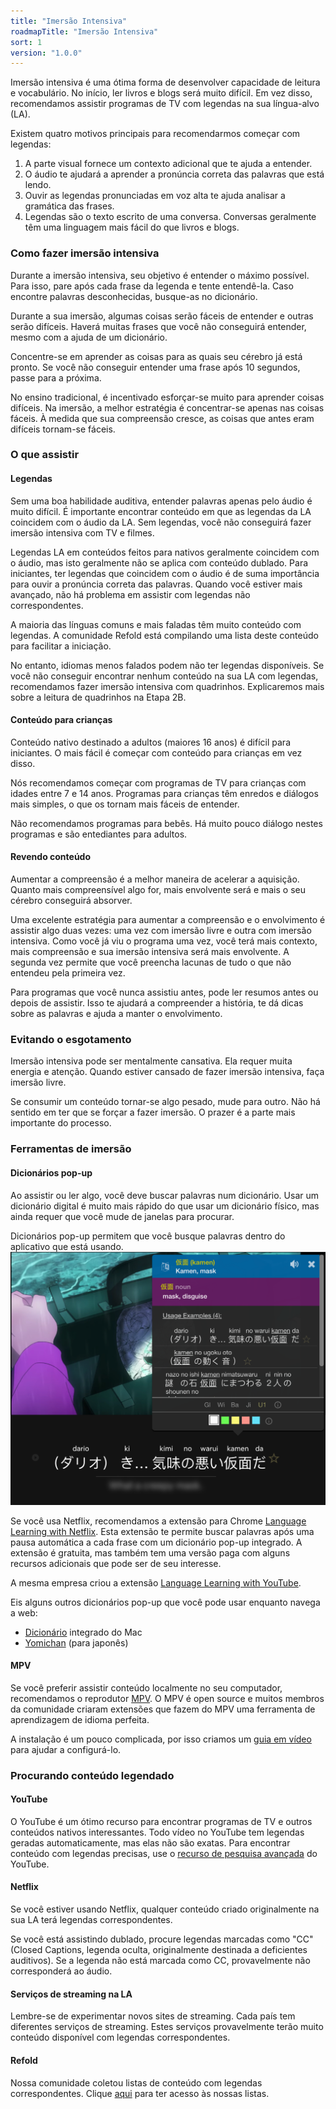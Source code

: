 ```yaml
---
title: "Imersão Intensiva"
roadmapTitle: "Imersão Intensiva"
sort: 1
version: "1.0.0"
---
```


Imersão intensiva é uma ótima forma de desenvolver capacidade de leitura e vocabulário. No início, ler livros e blogs será muito difícil. Em vez disso, recomendamos assistir programas de TV com legendas na sua língua-alvo (LA).

Existem quatro motivos principais para recomendarmos começar com legendas:

1. A parte visual fornece um contexto adicional que te ajuda a entender.
1. O áudio te ajudará a aprender a pronúncia correta das palavras que está lendo.
1. Ouvir as legendas pronunciadas em voz alta te ajuda analisar a gramática das frases.
1. Legendas são o texto escrito de uma conversa. Conversas geralmente têm uma linguagem mais fácil do que livros e blogs.

### Como fazer imersão intensiva

Durante a imersão intensiva, seu objetivo é entender o máximo possível. Para isso, pare após cada frase da legenda e tente entendê-la. Caso encontre palavras desconhecidas, busque-as no dicionário.

Durante a sua imersão, algumas coisas serão fáceis de entender e outras serão difíceis. Haverá muitas frases que você não conseguirá entender, mesmo com a ajuda de um dicionário.

Concentre-se em aprender as coisas para as quais seu cérebro já está pronto. Se você não conseguir entender uma frase após 10 segundos, passe para a próxima.

No ensino tradicional, é incentivado esforçar-se muito para aprender coisas difíceis. Na imersão, a melhor estratégia é concentrar-se apenas nas coisas fáceis. À medida que sua compreensão cresce, as coisas que antes eram difíceis tornam-se fáceis.

### O que assistir

#### Legendas

Sem uma boa habilidade auditiva, entender palavras apenas pelo áudio é muito difícil. É importante encontrar conteúdo em que as legendas da LA coincidem com o áudio da LA. Sem legendas, você não conseguirá fazer imersão intensiva com TV e filmes.

Legendas LA em conteúdos feitos para nativos geralmente coincidem com o áudio, mas isto geralmente não se aplica com conteúdo dublado. Para iniciantes, ter legendas que coincidem com o áudio é de suma importância para ouvir a pronúncia correta das palavras. Quando você estiver mais avançado, não há problema em assistir com legendas não correspondentes.

A maioria das línguas comuns e mais faladas têm muito conteúdo com legendas. A comunidade Refold está compilando uma lista deste conteúdo para facilitar a iniciação.

No entanto, idiomas menos falados podem não ter legendas disponíveis. Se você não conseguir encontrar nenhum conteúdo na sua LA com legendas, recomendamos fazer imersão intensiva com quadrinhos. Explicaremos mais sobre a leitura de quadrinhos na Etapa 2B.

#### Conteúdo para crianças

Conteúdo nativo destinado a adultos (maiores 16 anos) é difícil para iniciantes. O mais fácil é começar com conteúdo para crianças em vez disso.

Nós recomendamos começar com programas de TV para crianças com idades entre 7 e 14 anos. Programas para crianças têm enredos e diálogos mais simples, o que os tornam mais fáceis de entender.

Não recomendamos programas para bebês. Há muito pouco diálogo nestes programas e são entediantes para adultos.

#### Revendo conteúdo

Aumentar a compreensão é a melhor maneira de acelerar a aquisição. Quanto mais compreensível algo for, mais envolvente será e mais o seu cérebro conseguirá absorver.

Uma excelente estratégia para aumentar a compreensão e o envolvimento é assistir algo duas vezes: uma vez com imersão livre e outra com imersão intensiva. Como você já viu o programa uma vez, você terá mais contexto, mais compreensão e sua imersão intensiva será mais envolvente. A segunda vez permite que você preencha lacunas de tudo o que não entendeu pela primeira vez.

Para programas que você nunca assistiu antes, pode ler resumos antes ou depois de assistir. Isso te ajudará a compreender a história, te dá dicas sobre as palavras e ajuda a manter o envolvimento.

### Evitando o esgotamento

Imersão intensiva pode ser mentalmente cansativa. Ela requer muita energia e atenção. Quando estiver cansado de fazer imersão intensiva, faça imersão livre.

Se consumir um conteúdo tornar-se algo pesado, mude para outro. Não há sentido em ter que se forçar a fazer imersão. O prazer é a parte mais importante do processo.

### Ferramentas de imersão

#### Dicionários pop-up

Ao assistir ou ler algo, você deve buscar palavras num dicionário. Usar um dicionário digital é muito mais rápido do que usar um dicionário físico, mas ainda requer que você mude de janelas para procurar.

Dicionários pop-up permitem que você busque palavras dentro do aplicativo que está usando. ![](../../../images/popup-dictionary.png)

Se você usa Netflix, recomendamos a extensão para Chrome [Language Learning with Netflix][llwn-link]. Esta extensão te permite buscar palavras após uma pausa automática a cada frase com um dicionário pop-up integrado. A extensão é gratuita, mas também tem uma versão paga com alguns recursos adicionais que pode ser de seu interesse.

A mesma empresa criou a extensão [Language Learning with YouTube][llwyt-link].

Eis alguns outros dicionários pop-up que você pode usar enquanto navega a web:

-   [Dicionário][mac-dictionary] integrado do Mac
-   [Yomichan][yomichan] (para japonês)

#### MPV

Se você preferir assistir conteúdo localmente no seu computador, recomendamos o reprodutor [MPV][mpv-link]. O MPV é open source e muitos membros da comunidade criaram extensões que fazem do MPV uma ferramenta de aprendizagem de idioma perfeita.

A instalação é um pouco complicada, por isso criamos um [guia em vídeo][mpv-guide] para ajudar a configurá-lo.

### Procurando conteúdo legendado

#### YouTube

O YouTube é um ótimo recurso para encontrar programas de TV e outros conteúdos nativos interessantes. Todo vídeo no YouTube tem legendas geradas automaticamente, mas elas não são exatas. Para encontrar conteúdo com legendas precisas, use o [ recurso de pesquisa avançada][youtube-sub-search] do YouTube.

#### Netflix

Se você estiver usando Netflix, qualquer conteúdo criado originalmente na sua LA terá legendas correspondentes.

Se você está assistindo dublado, procure legendas marcadas como "CC" (Closed Captions, legenda oculta, originalmente destinada a deficientes auditivos). Se a legenda não está marcada como CC, provavelmente não corresponderá ao áudio.

#### Serviços de streaming na LA

Lembre-se de experimentar novos sites de streaming. Cada país tem diferentes serviços de streaming. Estes serviços provavelmente terão muito conteúdo disponível com legendas correspondentes.

#### Refold

Nossa comunidade coletou listas de conteúdo com legendas correspondentes. Clique [aqui][join-link] para ter acesso às nossas listas.

[join-link]: /join
[llwn-link]: https://languagelearningwithnetflix.com/
[llwyt-link]: https://chrome.google.com/webstore/detail/language-learning-with-yo/jkhhdcaafjabenpmpcpgdjiffdpmmcjb
[yomichan]: https://chrome.google.com/webstore/detail/yomichan/ogmnaimimemjmbakcfefmnahgdfhfami
[mac-dictionary]: https://wokabulary.com/blog/the-built-in-dictionary-on-mac-and-iphone.html
[mpv-link]: https://mpv.io/
[mpv-guide]: https://youtu.be/bbg6ztWecbU
[youtube-sub-search]: https://support.google.com/youtube/answer/3029103?hl=en
